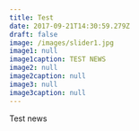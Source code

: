 ```yaml
---
title: Test
date: 2017-09-21T14:30:59.279Z
draft: false
image: /images/slider1.jpg
image1: null
image1caption: TEST NEWS
image2: null
image2caption: null
image3: null
image3caption: null
---
```

Test news


